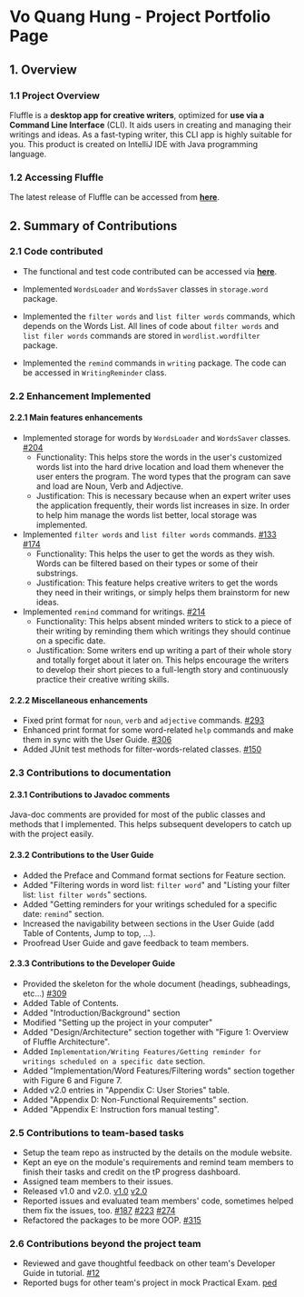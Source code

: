 # Vo Quang Hung - Project Portfolio Page

## 1. Overview

### 1.1 Project Overview

Fluffle is a **desktop app for creative writers**, optimized for **use via a Command Line Interface** (CLI). It aids users in creating and managing their writings and ideas. As a fast-typing writer, this CLI app is highly suitable for you. This product is created on IntelliJ IDE with Java programming language.
<br>

### 1.2 Accessing Fluffle

The latest release of Fluffle can be accessed from **[here](https://github.com/AY2021S1-CS2113T-W11-4/tp/releases/tag/v2.1)**.

## 2. Summary of Contributions

### 2.1 Code contributed

- The functional and test code contributed can be accessed via **[here](https://nus-cs2113-ay2021s1.github.io/tp-dashboard/#breakdown=true&search=hungvo0603&sort=groupTitle&sortWithin=title&since=2020-09-27&timeframe=commit&mergegroup=&groupSelect=groupByRepos&checkedFileTypes=docs~functional-code~test-code~other)**.

- Implemented `WordsLoader` and `WordsSaver` classes in `storage.word` package. 
- Implemented the `filter words` and `list filter words` commands, which depends on the Words List. All lines of code about `filter words` and `list filer words` commands are stored in `wordlist.wordfilter` package.
- Implemented the `remind` commands in `writing` package. The code can be accessed in `WritingReminder` class. 

### 2.2 Enhancement Implemented

#### 2.2.1 Main features enhancements

- Implemented storage for words by `WordsLoader` and `WordsSaver` classes. [#204](https://github.com/AY2021S1-CS2113T-W11-4/tp/pull/204)
    - Functionality: This helps store the words in the user's customized words list into the hard drive location and load them whenever the user enters the program. The word types that the program can save and load are Noun, Verb and Adjective.
    - Justification: This is necessary because when an expert writer uses the application frequently, their words list increases in size. In order to help him manage the words list better, local storage was implemented.
- Implemented `filter words` and `list filter words` commands. [#133](https://github.com/AY2021S1-CS2113T-W11-4/tp/pull/133) [#174](https://github.com/AY2021S1-CS2113T-W11-4/tp/pull/174)
    - Functionality: This helps the user to get the words as they wish. Words can be filtered based on their types or some of their substrings.
    - Justification: This feature helps creative writers to get the words they need in their writings, or simply helps them brainstorm for new ideas.
- Implemented `remind` command for writings. [#214](https://github.com/AY2021S1-CS2113T-W11-4/tp/pull/214)
    - Functionality: This helps absent minded writers to stick to a piece of their writing by reminding them which writings they should continue on a specific date.
    - Justification: Some writers end up writing a part of their whole story and totally forget about it later on. This helps encourage the writers to develop their short pieces to a full-length story and continuously practice their creative writing skills. 

#### 2.2.2 Miscellaneous enhancements

- Fixed print format for `noun`, `verb` and `adjective` commands. [#293](https://github.com/AY2021S1-CS2113T-W11-4/tp/pull/293)
- Enhanced print format for some word-related `help` commands and make them in sync with the User Guide. [#306](https://github.com/AY2021S1-CS2113T-W11-4/tp/pull/306)
- Added JUnit test methods for filter-words-related classes. [#150](https://github.com/AY2021S1-CS2113T-W11-4/tp/pull/150)

### 2.3 Contributions to documentation

#### 2.3.1 Contributions to Javadoc comments

Java-doc comments are provided for most of the public classes and methods that I implemented. This helps subsequent developers to catch up with the project easily.

#### 2.3.2 Contributions to the User Guide

- Added the Preface and Command format sections for Feature section.
- Added "Filtering words in word list: `filter word`" and "Listing your filter list: `list filter words`" sections.
- Added "Getting reminders for your writings scheduled for a specific date: `remind`" section.
- Increased the navigability between sections in the User Guide (add Table of Contents, Jump to top, ...).
- Proofread User Guide and gave feedback to team members.

#### 2.3.3 Contributions to the Developer Guide

- Provided the skeleton for the whole document (headings, subheadings, etc...) [#309](https://github.com/AY2021S1-CS2113T-W11-4/tp/pull/309)
- Added Table of Contents.
- Added "Introduction/Background" section
- Modified "Setting up the project in your computer"
- Added "Design/Architecture" section together with "Figure 1: Overview of Fluffle Architecture".
- Added `Implementation/Writing Features/Getting reminder for writings scheduled on a specific date` section.
- Added "Implementation/Word Features/Filtering words" section together with Figure 6 and Figure 7.
- Added v2.0 entries in "Appendix C: User Stories" table.
- Added "Appendix D: Non-Functional Requirements" section.
- Added "Appendix E: Instruction fors manual testing".

### 2.5 Contributions to team-based tasks

- Setup the team repo as instructed by the details on the module website.
- Kept an eye on the module's requirements and remind team members to finish their tasks and credit on the tP progress dashboard.
- Assigned team members to their issues.
- Released v1.0 and v2.0. [v1.0](https://github.com/AY2021S1-CS2113T-W11-4/tp/releases/tag/v1.0) [v2.0](https://github.com/AY2021S1-CS2113T-W11-4/tp/releases/tag/v2.0)
- Reported issues and evaluated team members' code, sometimes helped them fix the issues, too. [#187](https://github.com/AY2021S1-CS2113T-W11-4/tp/pull/187) [#223](https://github.com/AY2021S1-CS2113T-W11-4/tp/pull/223/files) [#274](https://github.com/AY2021S1-CS2113T-W11-4/tp/pull/274)
- Refactored the packages to be more OOP. [#315](https://github.com/AY2021S1-CS2113T-W11-4/tp/pull/315)

### 2.6 Contributions beyond the project team
- Reviewed and gave thoughtful feedback on other team's Developer Guide in tutorial. [#12](https://github.com/nus-cs2113-AY2021S1/tp/pull/12)
- Reported bugs for other team's project in mock Practical Exam. [ped](https://github.com/hungvo0603/ped/issues)
